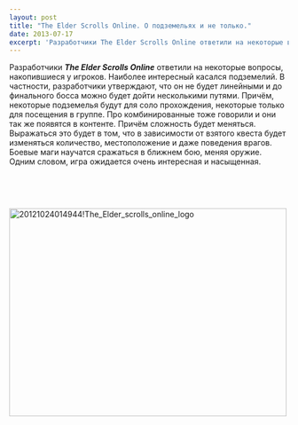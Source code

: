 ```yaml
---
layout: post
title: "The Elder Scrolls Online. О подземельях и не только."
date: 2013-07-17
excerpt: 'Разработчики The Elder Scrolls Online ответили на некоторые вопросы, накопившиеся у игроков...'
---
```


Разработчики <strong><em>The Elder Scrolls Online</em></strong> ответили на некоторые вопросы, накопившиеся у игроков. Наиболее интересный касался подземелий. В частности, разработчики утверждают, что он не будет линейными и до финального босса можно будет дойти несколькими путями. Причём, некоторые подземелья будут для соло прохождения, некоторые только для посещения в группе. Про комбинированные тоже говорили и они так же появятся в контенте. Причём сложность будет меняться. Выражаться это будет в том, что в зависимости от взятого квеста будет изменяться количество, местоположение и даже поведения врагов. Боевые маги научатся сражаться в ближнем бою, меняя оружие. Одним словом, игра ожидается очень интересная и насыщенная.

&nbsp;

&nbsp;

<a href="http://gamersoul.ru/wp-content/uploads/2013/03/20121024014944The_Elder_scrolls_online_logo.jpg"><img class="size-full wp-image-1568 aligncenter" alt="20121024014944!The_Elder_scrolls_online_logo" src="http://gamersoul.ru/wp-content/uploads/2013/03/20121024014944The_Elder_scrolls_online_logo.jpg" width="500" height="375" /></a>